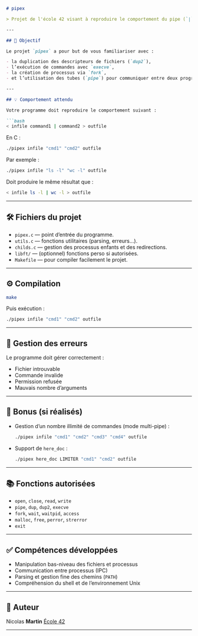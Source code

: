 ````markdown
# pipex

> Projet de l'école 42 visant à reproduire le comportement du pipe (`|`) de Bash, en manipulant les entrées/sorties et les processus en C.

---

## 🎯 Objectif

Le projet `pipex` a pour but de vous familiariser avec :

- la duplication des descripteurs de fichiers (`dup2`),
- l’exécution de commandes avec `execve`,
- la création de processus via `fork`,
- et l’utilisation des tubes (`pipe`) pour communiquer entre deux programmes.

---

## 💡 Comportement attendu

Votre programme doit reproduire le comportement suivant :

```bash
< infile command1 | command2 > outfile
````

En C :

```bash
./pipex infile "cmd1" "cmd2" outfile
```

Par exemple :

```bash
./pipex infile "ls -l" "wc -l" outfile
```

Doit produire le même résultat que :

```bash
< infile ls -l | wc -l > outfile
```

---

## 🛠️ Fichiers du projet

* `pipex.c` — point d’entrée du programme.
* `utils.c` — fonctions utilitaires (parsing, erreurs...).
* `childs.c` — gestion des processus enfants et des redirections.
* `libft/` — (optionnel) fonctions perso si autorisées.
* `Makefile` — pour compiler facilement le projet.

---

## ⚙️ Compilation

```bash
make
```

Puis exécution :

```bash
./pipex infile "cmd1" "cmd2" outfile
```

---

## 🚨 Gestion des erreurs

Le programme doit gérer correctement :

* Fichier introuvable
* Commande invalide
* Permission refusée
* Mauvais nombre d’arguments

---

## 🔁 Bonus (si réalisés)

* Gestion d’un nombre illimité de commandes (mode multi-pipe) :

  ```bash
  ./pipex infile "cmd1" "cmd2" "cmd3" "cmd4" outfile
  ```

* Support de `here_doc` :

  ```bash
  ./pipex here_doc LIMITER "cmd1" "cmd2" outfile
  ```

---

## 📚 Fonctions autorisées

* `open`, `close`, `read`, `write`
* `pipe`, `dup`, `dup2`, `execve`
* `fork`, `wait`, `waitpid`, `access`
* `malloc`, `free`, `perror`, `strerror`
* `exit`

---

## ✅ Compétences développées

* Manipulation bas-niveau des fichiers et processus
* Communication entre processus (IPC)
* Parsing et gestion fine des chemins (`PATH`)
* Compréhension du shell et de l’environnement Unix

---

## 👤 Auteur

Nicolas **Martin**
[École 42](https://42.fr)

---
